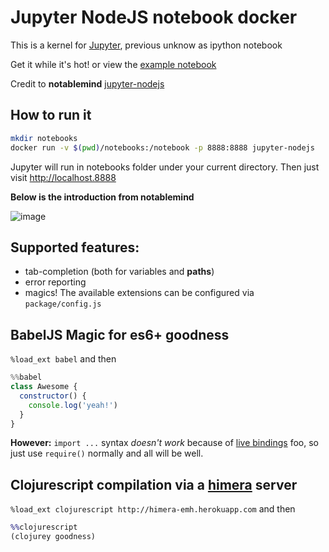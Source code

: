 # Jupyter NodeJS notebook docker
This is a kernel for [Jupyter](http://github.com/ipython/ipython), previous unknow as ipython notebook

Get it while it's hot! or view the [example notebook](http://nbviewer.ipython.org/gist/jaredly/404a36306fdee6a1737a)

Credit to **notablemind** [jupyter-nodejs](https://github.com/notablemind/jupyter-nodejs)

## How to run it
```bash
mkdir notebooks
docker run -v $(pwd)/notebooks:/notebook -p 8888:8888 jupyter-nodejs
```

Jupyter will run in notebooks folder under your current directory. Then just visit http://localhost.8888

**Below is the introduction from notablemind**

![image](https://cloud.githubusercontent.com/assets/112170/7268108/70cade4e-e882-11e4-95e7-8a7375b3b888.png)

## Supported features:

- tab-completion (both for variables and **paths**)
- error reporting
- magics! The available extensions can be configured via `package/config.js`

## BabelJS Magic for es6+ goodness
`%load_ext babel` and then

```javascript
%%babel
class Awesome {
  constructor() {
    console.log('yeah!')
  }
}
```

**However:** `import ...` syntax *doesn't work* because of [live bindings](https://github.com/ModuleLoader/es6-module-loader/wiki/Circular-References-&-Bindings#es6-circular-references--bindings) foo, so just use `require()` normally and all will be well.

## Clojurescript compilation via a [himera](https://github.com/fogus/himera) server

`%load_ext clojurescript http://himera-emh.herokuapp.com` and then

```clojure
%%clojurescript
(clojurey goodness)
```
